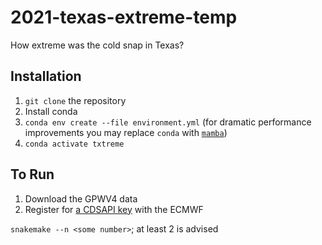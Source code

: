 # 2021-texas-extreme-temp

How extreme was the cold snap in Texas?

## Installation

1. `git clone` the repository
1. Install conda
1. `conda env create --file environment.yml` (for dramatic performance improvements you may replace `conda` with [`mamba`](https://github.com/mamba-org/mamba))
1. `conda activate txtreme`

## To Run

1. Download the GPWV4 data
1. Register for [a CDSAPI key](https://cds.climate.copernicus.eu/api-how-to) with the ECMWF

`snakemake --n <some number>`; at least 2 is advised
